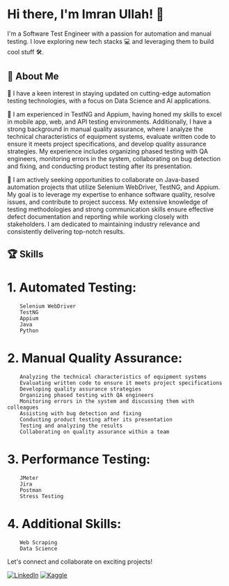 # Hi there, I'm Imran Ullah! 👋

I'm a Software Test Engineer with a passion for automation and manual testing. I love exploring new tech stacks 💻 and leveraging them to build cool stuff 🛠️.

## 🚀 About Me

👀 I have a keen interest in staying updated on cutting-edge automation testing technologies, with a focus on Data Science and AI applications.

🌱 I am experienced in TestNG and Appium, having honed my skills to excel in mobile app, web, and API testing environments. Additionally, I have a strong background in manual quality assurance, where I analyze the technical characteristics of equipment systems, evaluate written code to ensure it meets project specifications, and develop quality assurance strategies. My experience includes organizing phased testing with QA engineers, monitoring errors in the system, collaborating on bug detection and fixing, and conducting product testing after its presentation.

💞️ I am actively seeking opportunities to collaborate on Java-based automation projects that utilize Selenium WebDriver, TestNG, and Appium. My goal is to leverage my expertise to enhance software quality, resolve issues, and contribute to project success. My extensive knowledge of testing methodologies and strong communication skills ensure effective defect documentation and reporting while working closely with stakeholders. I am dedicated to maintaining industry relevance and consistently delivering top-notch results.


## 🏆 Skills

# 1.	Automated Testing:
    	Selenium WebDriver
    	TestNG
    	Appium
    	Java
    	Python

# 2.	Manual Quality Assurance:
    	Analyzing the technical characteristics of equipment systems
    	Evaluating written code to ensure it meets project specifications
    	Developing quality assurance strategies
    	Organizing phased testing with QA engineers
    	Monitoring errors in the system and discussing them with colleagues
    	Assisting with bug detection and fixing
    	Conducting product testing after its presentation
    	Testing and analyzing the results
    	Collaborating on quality assurance within a team

# 3. Performance Testing:
    	JMeter
    	Jira
    	Postman
    	Stress Testing

# 4.	Additional Skills:
    	Web Scraping
    	Data Science


Let's connect and collaborate on exciting projects!

[![LinkedIn](https://img.shields.io/badge/LinkedIn-Connect-blue)](https://www.linkedin.com/in/imran-ullah-a54b681b1/)
[![Kaggle](https://img.shields.io/badge/Kaggle-Explore-yellow)](https://www.kaggle.com/imranktk)
